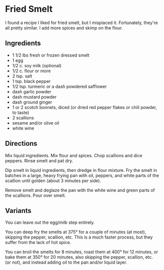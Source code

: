# Fried Smelt

I found a recipe I liked for fried smelt, but I misplaced it.  Fortunately, they're all pretty similar.  I add more spices and skimp on the flour.

## Ingredients

* 1 1/2 lbs fresh or frozen dressed smelt
* 1 egg
* 1/2 c. soy milk (optional)
* 1/2 c. flour or more
* 2 tsp. salt
* 1 tsp. black pepper
* 1/2 tsp. turmeric or a dash powdered safflower
* dash garlic powder
* dash mustard powder
* dash ground ginger
* 1 or 2 scotch bonnets, diced (or dried red pepper flakes or chili powder, to taste)
* 2 scallions
* sesame and/or olive oil 
* white wine

## Directions

Mix liquid ingredients.  Mix flour and spices.  Chop scallions and dice peppers.  Rinse smelt and pat dry.

Dip smelt in liquid ingredients, then dredge in flour mixture.  Fry the smelt in batches in a large, heavy frying pan with oil, peppers, and white parts of the scallion until golden (about 3 minutes per side).

Remove smelt and deglaze the pan with the white wine and green parts of the scallions.  Pour over smelt.

## Variants

You can leave out the egg/milk step entirely.

You can deep fry the smelts at 375° for a couple of minutes (at most), skipping the pepper, scallion, etc.  This is a much faster process, but they suffer from the lack of hot spice.

You can broil the smelts for 8 minutes, roast them at 400° for 12 minutes, or bake them at 350° for 20 minutes, also skipping the pepper, scallion, etc. (or not), and instead adding oil to the pan and/or liquid layer.
